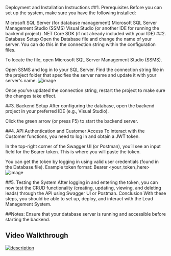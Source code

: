 Deployment and Installation Instructions
##1. Prerequisites
Before you can set up the system, make sure you have the following installed:

Microsoft SQL Server (for database management)
Microsoft SQL Server Management Studio (SSMS)
Visual Studio (or another IDE for running the backend project)
.NET Core SDK (if not already included with your IDE)
##2. Database Setup
Open the Database file and change the name of your server. You can do this in the connection string within the configuration files.

To locate the file, open Microsoft SQL Server Management Studio (SSMS).

Open SSMS and log in to your SQL Server.
Find the connection string file in the project folder that specifies the server name and update it with your server's name.
![image](https://github.com/user-attachments/assets/b931038b-4bee-4524-9d01-3f27959fae27)


Once you’ve updated the connection string, restart the project to make sure the changes take effect.

##3. Backend Setup
After configuring the database, open the backend project in your preferred IDE (e.g., Visual Studio).

Click the green arrow (or press F5) to start the backend server.

##4. API Authentication and Customer Access
To interact with the Customer functions, you need to log in and obtain a JWT token.

In the top-right corner of the Swagger UI (or Postman), you’ll see an input field for the Bearer token. This is where you will paste the token.

You can get the token by logging in using valid user credentials (found in the Database.file).
Example token format: Bearer <your_token_here>
![image](https://github.com/user-attachments/assets/c8fa3ea6-de0e-4e57-9ede-26c5079c9c0b)

##5. Testing the System
After logging in and entering the token, you can now test the CRUD functionality (creating, updating, viewing, and deleting leads) through the API using Swagger UI or Postman.
Conclusion
With these steps, you should be able to set up, deploy, and interact with the Lead Management System.

##Notes:
Ensure that your database server is running and accessible before starting the backend.

## Video Walkthrough

[![description](http://img.youtube.com/vi/MtC5P71g8kQ/0.jpg)](https://youtu.be/CCF14t_QAb0)




